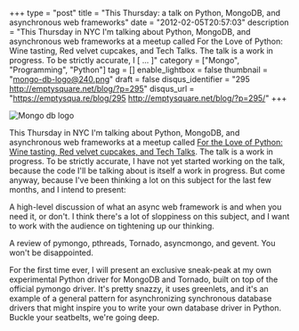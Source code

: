 +++
type = "post"
title = "This Thursday: a talk on Python, MongoDB, and asynchronous web frameworks"
date = "2012-02-05T20:57:03"
description = "This Thursday in NYC I'm talking about Python, MongoDB, and asynchronous web frameworks at a meetup called For the Love of Python: Wine tasting, Red velvet cupcakes, and Tech Talks. The talk is a work in progress. To be strictly accurate, I [ ... ]"
category = ["Mongo", "Programming", "Python"]
tag = []
enable_lightbox = false
thumbnail = "mongo-db-logo@240.png"
draft = false
disqus_identifier = "295 http://emptysquare.net/blog/?p=295"
disqus_url = "https://emptysqua.re/blog/295 http://emptysquare.net/blog/?p=295/"
+++

<p><img style="display:block; margin-left:auto; margin-right:auto;" src="mongo-db-logo.png" alt="Mongo db logo" title="mongo-db-logo.png" border="0"   /></p>
<p>This Thursday in NYC I'm talking about Python, MongoDB, and asynchronous
web frameworks at a meetup called <a href="http://www.meetup.com/nycpython/events/47656622/">For the Love of Python: Wine tasting,
Red velvet cupcakes, and Tech
Talks</a>. The talk is a
work in progress. To be strictly accurate, I have not yet started
working on the talk, because the code I'll be talking about is itself a
work in progress. But come anyway, because I've been thinking a lot on
this subject for the last few months, and I intend to present:</p>
<p>A high-level discussion of what an async web framework is and when you
need it, or don't. I think there's a lot of sloppiness on this subject,
and I want to work with the audience on tightening up our thinking.</p>
<p>A review of pymongo, pthreads, Tornado, asyncmongo, and gevent. You
won't be disappointed.</p>
<p>For the first time ever, I will present an exclusive sneak-peak at my
own experimental Python driver for MongoDB and Tornado, built on top of
the official pymongo driver. It's pretty snazzy, it uses greenlets, and
it's an example of a general pattern for asynchronizing synchronous
database drivers that might inspire you to write your own database
driver in Python. Buckle your seatbelts, we're going deep.</p>
